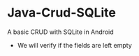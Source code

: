 # Java-Crud-SQLite
A basic CRUD with SQLite in Android
- We will verify if the fields are left empty
